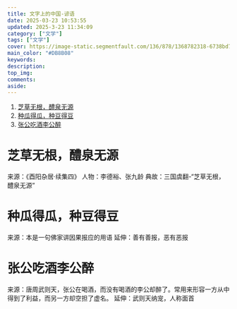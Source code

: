 ```yaml
---
title: 文字上的中国-谚语
date: 2025-03-23 10:53:55
updated: 2025-3-23 11:34:09
category: ["文学"]
tags: ["文学"]
cover: https://image-static.segmentfault.com/136/878/1368782318-6738bd79156e1_cover
main_color: "#DB8B08"
keywords:
description:
top_img:
comments:
aside: 
---
```


1. [芝草无根，醴泉无源](#芝草无根，醴泉无源)
2. [种瓜得瓜，种豆得豆](#种瓜得瓜，种豆得豆)
3. [张公吃酒李公醉](#张公吃酒李公醉)

# 芝草无根，醴泉无源
来源：《酉阳杂居·续集四》
人物：李德裕、张九龄
典故：三国虞翻-“芝草无根，醴泉无源”

# 种瓜得瓜，种豆得豆
来源：本是一句佛家讲因果报应的用语
延伸：善有善报，恶有恶报

# 张公吃酒李公醉
来源：唐周武则天，张公在喝酒，而没有喝酒的李公却醉了。常用来形容一方从中得到了利益，而另一方却空担了虚名。
延伸：武则天纳宠，人称面首
